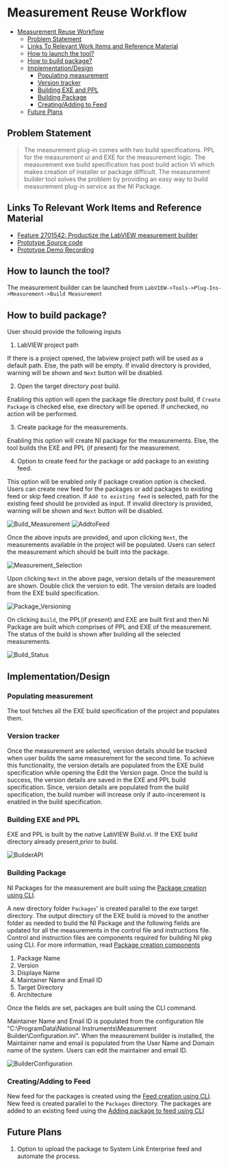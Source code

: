 # Measurement Reuse Workflow

- [Measurement Reuse Workflow](#measurement-reuse-workflow)
  - [Problem Statement](#problem-statement)
  - [Links To Relevant Work Items and Reference Material](#links-to-relevant-work-items-and-reference-material)
  - [How to launch the tool?](#how-to-launch-the-tool)
  - [How to build package?](#how-to-build-package)
  - [Implementation/Design](#implementationdesign)
    - [Populating measurement](#populating-measurement)
    - [Version tracker](#version-tracker)
    - [Building EXE and PPL](#building-exe-and-ppl)
    - [Building Package](#building-package)
    - [Creating/Adding to Feed](#creatingadding-to-feed)
  - [Future Plans](#future-plans)
## Problem Statement

> The measurement plug-in comes with two build specifications. PPL for the measurement ui and EXE for the measurement logic. 
> The measurement exe build specification has post build action VI which makes creation of installer or package difficult.
> The measurement builder tool solves the problem by providing an easy way to build measurement plug-in service as the NI Package.

## Links To Relevant Work Items and Reference Material

- [Feature 2701542: Productize the LabVIEW measurement builder](https://dev.azure.com/ni/DevCentral/_workitems/edit/2778273)
- [Prototype Source code]()
- [Prototype Demo Recording](https://nio365.sharepoint.com/:v:/r/sites/ModernLabReferenceArchitecture/Shared%20Documents/Recordings/Measurement%20Builder%20Utility%20LabVIEW%20-%20Demo/LabVIEW%20Measurement%20Builder%20Demo.webm?csf=1&web=1&e=TCMsdK)


## How to launch the tool?

The measurement builder can be launched from `LabVIEW->Tools->Plug-Ins->Measurement->Build Measurement`

## How to build package?

User should provide the following inputs
1. LabVIEW project path

If there is a project opened, the labview project path will be used as a default path. Else, the path will be empty. If invalid directory is provided, warning will be shown and `Next` button will be disabled.

2. Open the target directory post build.

Enabling this option will open the package file directory post build, if `Create Package` is checked else, exe directory will be opened. If unchecked, no action will be performed.

3. Create package for the measurements.

Enabling this option will create NI package for the measurements. Else, the tool builds the EXE and PPL (if present) for the measurement.

4. Option to create feed for the package or add package to an existing feed.

This option will be enabled only if package creation option is checked. Users can create new feed for the packages or add packages to existing feed or skip feed creation. If `Add to existing feed` is selected, path for the existing feed should be provided as input. If invalid directory is provided, warning will be shown and `Next` button will be disabled.

![Build_Measurement](Build_Measurement.png)
![AddtoFeed](AddtoFeed.png)

Once the above inputs are provided, and upon clicking `Next`, the measurements available in the project will be populated. Users can select the measurement which should be built into the package.

![Measurement_Selection](Measurement_Selection.png)

Upon clicking `Next` in the above page, version details of the measurement are shown. Double click the version to edit. The version details are loaded from the EXE build specification.

![Package_Versioning](Package_Versioning.png)

On clicking `Build`, the PPL(if present) and EXE are built first and then NI Package are built which comprises of PPL and EXE of the measurement. The status of the build is shown after building all the selected measurements.

![Build_Status](Build_Status.png)

## Implementation/Design

### Populating measurement

The tool fetches all the EXE build specification of the project and populates them.

### Version tracker
Once the measurement are selected, version details should be tracked when user builds the same measurement for the second time.
To achieve this functionality, the version details are populated from the EXE build specification while opening the Edit the Version page. Once the build is success, the version details are saved in the EXE and PPL build specification. Since, version details are populated from the build specification, the build number will increase only if auto-incerement is enabled in the build specification.


### Building EXE and PPL

EXE and PPL is built by the native LabVIEW Build.vi. If the EXE build directory already present,prior to build.

![BuilderAPI](BuilderAPI.png)

### Building Package

NI Packages for the measurement are built using the [Package creation using CLI](https://www.ni.com/docs/en-US/bundle/package-manager/page/build-package-using-cli.html#:~:text=Building%20a%20Package%20Using%20the%20Command%20Line%20Interface,package%20source%20files%3E%22%20%22%3Cdestination%20of%20.nipkg%20file%3E%22.%20).

A new directory folder `Packages`' is created parallel to the exe target directory. The output directory of the EXE build is moved to the another folder as needed to build the NI Package and the following fields are updated for all the measurements in the control file and instructions file. Control and instruction files are components required for building NI pkg using CLI. For more information, read [Package creation components](https://www.ni.com/docs/en-US/bundle/package-manager/page/package-components.html)
1. Package Name
2. Version
3. Displaye Name
4. Maintainer Name and Email ID
5. Target Directory
6. Architecture

Once the fields are set, packages are built using the CLI command.


Maintainer Name and Email ID is populated from the configuration file "C:\ProgramData\National Instruments\Measurement Builder\Configuration.ini". When the measurement builder is installed, the Maintainer name and email is populated from the User Name and Domain name of the system. Users can edit the maintainer and email ID.

![BuilderConfiguration](BuilderConfiguration.png)


### Creating/Adding to Feed
New feed for the packages is created using the [Feed creation using CLI](https://www.ni.com/docs/en-US/bundle/package-manager/page/creating-feed.html). New feed is created parallel to the `Packages` directory.
The packages are added to an existing feed using the [Adding package to feed using CLI](https://www.ni.com/docs/en-US/bundle/package-manager/page/add-package-to-feed.html)

## Future Plans
1. Option to upload the package to System Link Enterprise feed and automate the process.

